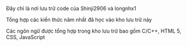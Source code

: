 Đây chỉ là nơi lưu trữ code của Shinji2906 và longnhx1

Tổng hợp các kiến thức năm nhất đã học vào kho lưu trữ này

Các ngôn ngữ được tổng hợp trong kho lưu trữ bao gồm C/C++, HTML 5, CSS, JavaScript

